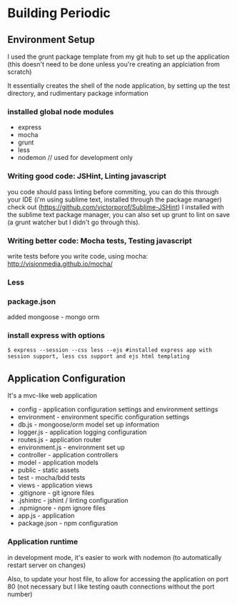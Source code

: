 # Building Periodic

## Environment Setup

I used the grunt package template from my git hub to set up the application (this doesn't need to be done unless you're creating an applciation from scratch)

It essentially creates the shell of the node application, by setting up the test directory, and rudimentary package information

### installed global node modules
* express
* mocha
* grunt
* less
* nodemon // used for development only

### Writing good code: JSHint, Linting javascript
you code should pass linting before commiting, you can do this through your IDE (i'm using sublime text, installed through the package manager) check out (https://github.com/victorporof/Sublime-JSHint) I installed with the sublime text package manager, you can also set up grunt to lint on save (a grunt watcher but I didn't go through this).

### Writing better code: Mocha tests, Testing javascript
write tests before you write code, using mocha: http://visionmedia.github.io/mocha/

### Less

### package.json
added mongoose - mongo orm

### install express with options
    $ express --session --css less --ejs #installed express app with session support, less css support and ejs html templating 

## Application Configuration
It's a mvc-like web application
* config - application configuration settings and environment settings
 * environment - environment specific configuration settings 
 * db.js - mongoose/orm model set up information
 * logger.js - application logging configuration
 * routes.js - application router
 * environment.js - environment set up
* controller - application controllers
* model - application models
* public - static assets
* test - mocha/bdd tests
* views - application views
* .gitignore - git ignore files
* .jshintrc - jshint / linting configuration
* .npmignore - npm ignore files
* app.js - application
* package.json - npm configuration

### Application runtime
in development mode, it's easier to work with nodemon (to automatically restart server on changes)

Also, to update your host file, to allow for accessing the application on port 80 (not necessary but I like testing oauth connections without the port number)
